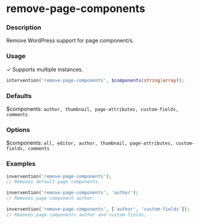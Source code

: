 # remove-page-components

### Description
Remove WordPress support for page component/s.

### Usage
&#10003; Supports multiple instances.
```php
intervention('remove-page-components', $components(string|array));
```

### Defaults
$components: `author, thumbnail, page-attributes, custom-fields, comments`

### Options
$components: `all, editor, author, thumbnail, page-attributes, custom-fields, comments`

### Examples
```php
invervention('remove-page-components');
// Removes default page components.

invervention('remove-page-components', 'author');
// Removes page component author.

invervention('remove-page-components', ['author', 'custom-fields']);
// Removes page components author and custom-fields.
```
